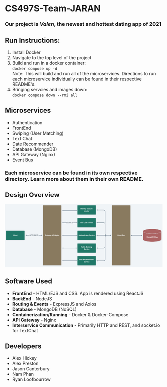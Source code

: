 
# CS497S-Team-JARAN

### Our project is _Valen_, the newest and **hottest** dating app of 2021

## Run Instructions:

1. Install Docker
2. Navigate to the top level of the project
3. Build and run in a docker container:\
    `docker compose up -d`\
    Note: This will build and run all of the microservices. Directions to run each microservice individually can be found in their respective README's.
4. Bringing servcies and images down:\
    `docker compose down --rmi all`

## Microservices
* Authentication
* FrontEnd
* Swiping (User Matching)
* Text Chat
* Date Recommender
* Database (MongoDB)
* API Gateway (Nginx)
* Event Bus

### Each microservice can be found in its own respective directory. Learn more about them in their own README.

## Design Overview
![Design Overview](/FrontEnd/public/System_Design.png)


## Software Used
* **FrontEnd** - HTML/EJS and CSS. App is rendered using ReactJS
* **BackEnd** - NodeJS
* **Routing & Events** - ExpressJS and Axios
* **Database** - MongoDB (NoSQL)
* **Containerization/Running** - Docker & Docker-Compose
* **API Gateway** - Nginx
* **Interservice Communication** - Primarily HTTP and REST, and socket.io for TextChat

## Developers
* Alex Hickey
* Alex Preston
* Jason Canterbury
* Nam Phan
* Ryan Loofbourrow
